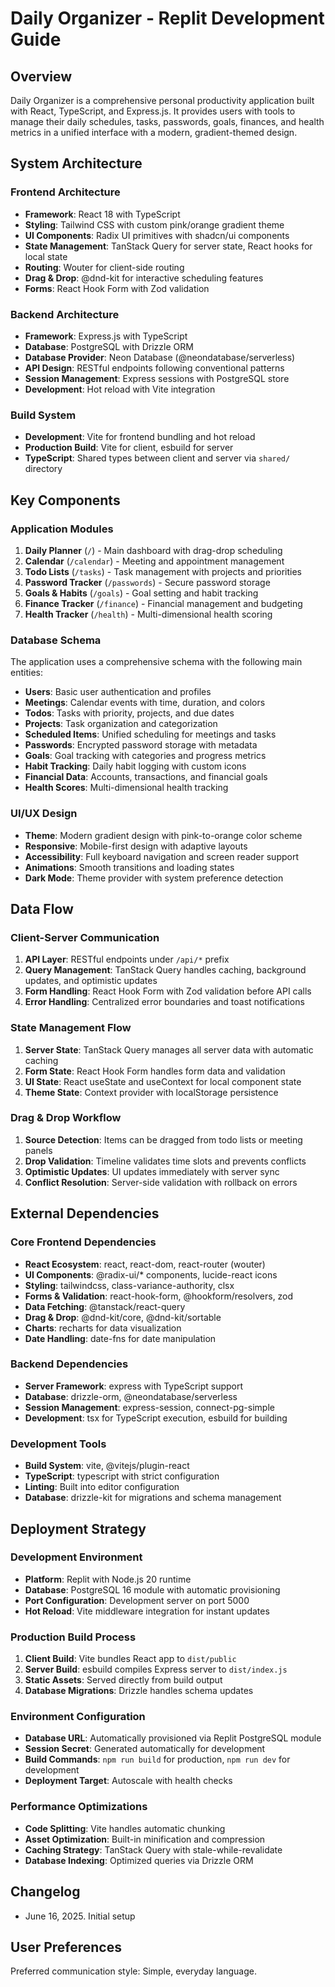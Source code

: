 # Daily Organizer - Replit Development Guide

## Overview

Daily Organizer is a comprehensive personal productivity application built with React, TypeScript, and Express.js. It provides users with tools to manage their daily schedules, tasks, passwords, goals, finances, and health metrics in a unified interface with a modern, gradient-themed design.

## System Architecture

### Frontend Architecture
- **Framework**: React 18 with TypeScript
- **Styling**: Tailwind CSS with custom pink/orange gradient theme
- **UI Components**: Radix UI primitives with shadcn/ui components
- **State Management**: TanStack Query for server state, React hooks for local state
- **Routing**: Wouter for client-side routing
- **Drag & Drop**: @dnd-kit for interactive scheduling features
- **Forms**: React Hook Form with Zod validation

### Backend Architecture
- **Framework**: Express.js with TypeScript
- **Database**: PostgreSQL with Drizzle ORM
- **Database Provider**: Neon Database (@neondatabase/serverless)
- **API Design**: RESTful endpoints following conventional patterns
- **Session Management**: Express sessions with PostgreSQL store
- **Development**: Hot reload with Vite integration

### Build System
- **Development**: Vite for frontend bundling and hot reload
- **Production Build**: Vite for client, esbuild for server
- **TypeScript**: Shared types between client and server via `shared/` directory

## Key Components

### Application Modules
1. **Daily Planner** (`/`) - Main dashboard with drag-drop scheduling
2. **Calendar** (`/calendar`) - Meeting and appointment management
3. **Todo Lists** (`/tasks`) - Task management with projects and priorities
4. **Password Tracker** (`/passwords`) - Secure password storage
5. **Goals & Habits** (`/goals`) - Goal setting and habit tracking
6. **Finance Tracker** (`/finance`) - Financial management and budgeting
7. **Health Tracker** (`/health`) - Multi-dimensional health scoring

### Database Schema
The application uses a comprehensive schema with the following main entities:
- **Users**: Basic user authentication and profiles
- **Meetings**: Calendar events with time, duration, and colors
- **Todos**: Tasks with priority, projects, and due dates
- **Projects**: Task organization and categorization
- **Scheduled Items**: Unified scheduling for meetings and tasks
- **Passwords**: Encrypted password storage with metadata
- **Goals**: Goal tracking with categories and progress metrics
- **Habit Tracking**: Daily habit logging with custom icons
- **Financial Data**: Accounts, transactions, and financial goals
- **Health Scores**: Multi-dimensional health tracking

### UI/UX Design
- **Theme**: Modern gradient design with pink-to-orange color scheme
- **Responsive**: Mobile-first design with adaptive layouts
- **Accessibility**: Full keyboard navigation and screen reader support
- **Animations**: Smooth transitions and loading states
- **Dark Mode**: Theme provider with system preference detection

## Data Flow

### Client-Server Communication
1. **API Layer**: RESTful endpoints under `/api/*` prefix
2. **Query Management**: TanStack Query handles caching, background updates, and optimistic updates
3. **Form Handling**: React Hook Form with Zod validation before API calls
4. **Error Handling**: Centralized error boundaries and toast notifications

### State Management Flow
1. **Server State**: TanStack Query manages all server data with automatic caching
2. **Form State**: React Hook Form handles form data and validation
3. **UI State**: React useState and useContext for local component state
4. **Theme State**: Context provider with localStorage persistence

### Drag & Drop Workflow
1. **Source Detection**: Items can be dragged from todo lists or meeting panels
2. **Drop Validation**: Timeline validates time slots and prevents conflicts
3. **Optimistic Updates**: UI updates immediately with server sync
4. **Conflict Resolution**: Server-side validation with rollback on errors

## External Dependencies

### Core Frontend Dependencies
- **React Ecosystem**: react, react-dom, react-router (wouter)
- **UI Components**: @radix-ui/* components, lucide-react icons
- **Styling**: tailwindcss, class-variance-authority, clsx
- **Forms & Validation**: react-hook-form, @hookform/resolvers, zod
- **Data Fetching**: @tanstack/react-query
- **Drag & Drop**: @dnd-kit/core, @dnd-kit/sortable
- **Charts**: recharts for data visualization
- **Date Handling**: date-fns for date manipulation

### Backend Dependencies
- **Server Framework**: express with TypeScript support
- **Database**: drizzle-orm, @neondatabase/serverless
- **Session Management**: express-session, connect-pg-simple
- **Development**: tsx for TypeScript execution, esbuild for building

### Development Tools
- **Build System**: vite, @vitejs/plugin-react
- **TypeScript**: typescript with strict configuration
- **Linting**: Built into editor configuration
- **Database**: drizzle-kit for migrations and schema management

## Deployment Strategy

### Development Environment
- **Platform**: Replit with Node.js 20 runtime
- **Database**: PostgreSQL 16 module with automatic provisioning
- **Port Configuration**: Development server on port 5000
- **Hot Reload**: Vite middleware integration for instant updates

### Production Build Process
1. **Client Build**: Vite bundles React app to `dist/public`
2. **Server Build**: esbuild compiles Express server to `dist/index.js`
3. **Static Assets**: Served directly from build output
4. **Database Migrations**: Drizzle handles schema updates

### Environment Configuration
- **Database URL**: Automatically provisioned via Replit PostgreSQL module
- **Session Secret**: Generated automatically for development
- **Build Commands**: `npm run build` for production, `npm run dev` for development
- **Deployment Target**: Autoscale with health checks

### Performance Optimizations
- **Code Splitting**: Vite handles automatic chunking
- **Asset Optimization**: Built-in minification and compression
- **Caching Strategy**: TanStack Query with stale-while-revalidate
- **Database Indexing**: Optimized queries via Drizzle ORM

## Changelog
- June 16, 2025. Initial setup

## User Preferences

Preferred communication style: Simple, everyday language.